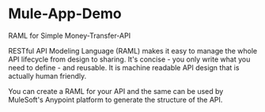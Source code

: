 # Mule-App-Demo
RAML for Simple Money-Transfer-API

RESTful API Modeling Language (RAML) makes it easy to manage the whole API lifecycle from design to sharing. 
It's concise - you only write what you need to define - and reusable. 
It is machine readable API design that is actually human friendly.

You can create a RAML for your API and the same can be used by MuleSoft's Anypoint platform to generate the structure of the API.

